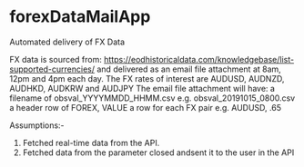 # forexDataMailApp
Automated delivery of FX Data

FX data is sourced from:
https://eodhistoricaldata.com/knowledgebase/list-supported-currencies/
and delivered as an email file attachment at 8am, 12pm and 4pm each day.
The FX rates of interest are AUDUSD, AUDNZD, AUDHKD, AUDKRW and AUDJPY
The email file attachment will have:
a filename of obsval_YYYYMMDD_HHMM.csv e.g. obsval_20191015_0800.csv
a header row of FOREX, VALUE
a row for each FX pair e.g. AUDUSD, .65

Assumptions:-
1. Fetched real-time data from the API.
2. Fetched data from the parameter closed andsent it to the user in the API

